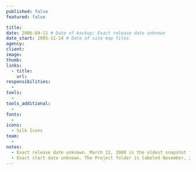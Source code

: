 ```yaml
---
published: false
featured: false

title:
date: 2006-09-11 # Date of backup; Exact release date unknown
date_start: 2005-11-14 # Date of site map files
agency:
client:
image:
thumb:
links:
  - title:
    url:
responsibilities:
  -
tools:
  -
tools_additional:
  -
fonts:
  -
icons:
  - Silk Icons
team:
  -
notes:
  - Exact release date unknown. March 22, 2008 is the oldest snapshot from the Wayback Machine. Last backup made that might be close to the final version is from September 11, 2006, but the design is different than the way it ended up. E-mail on August 28 was still talking about pre-launch feedback, and an e-mail on September 18 indicated the URL was live.
  - Exact start date unknown. The Project folder is labeled November, 2005. The site map file date is November 14, 2005.
---
```

